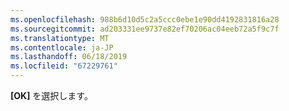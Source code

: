 ```yaml
---
ms.openlocfilehash: 988b6d10d5c2a5ccc0ebe1e90dd4192831816a28
ms.sourcegitcommit: ad203331ee9737e82ef70206ac04eeb72a5f9c7f
ms.translationtype: MT
ms.contentlocale: ja-JP
ms.lasthandoff: 06/18/2019
ms.locfileid: "67229761"
---
```

**[OK]** を選択します。